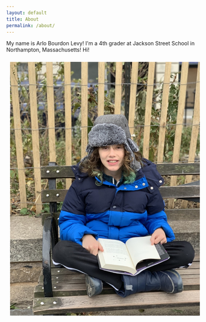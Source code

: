 ```yaml
---
layout: default
title: About
permalink: /about/
---
```


My name is Arlo Bourdon Levy! I'm a 4th grader at Jackson Street School in Northampton, Massachusetts! Hi!

  <img src="/pics/arlo.jpg" alt-="Arlo portrait" align="left" hspace="10" vspace="10">
